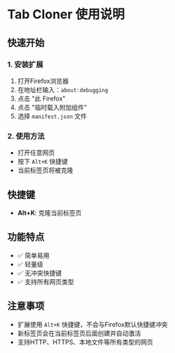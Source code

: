 # Tab Cloner 使用说明

## 快速开始

### 1. 安装扩展
1. 打开Firefox浏览器
2. 在地址栏输入：`about:debugging`
3. 点击 "此 Firefox"
4. 点击 "临时载入附加组件"
5. 选择 `manifest.json` 文件

### 2. 使用方法
- 打开任意网页
- 按下 `Alt+K` 快捷键
- 当前标签页将被克隆

## 快捷键
- **Alt+K**: 克隆当前标签页

## 功能特点
- ✅ 简单易用
- ✅ 轻量级
- ✅ 无冲突快捷键
- ✅ 支持所有网页类型

## 注意事项
- 扩展使用 `Alt+K` 快捷键，不会与Firefox默认快捷键冲突
- 新标签页会在当前标签页后面创建并自动激活
- 支持HTTP、HTTPS、本地文件等所有类型的网页
